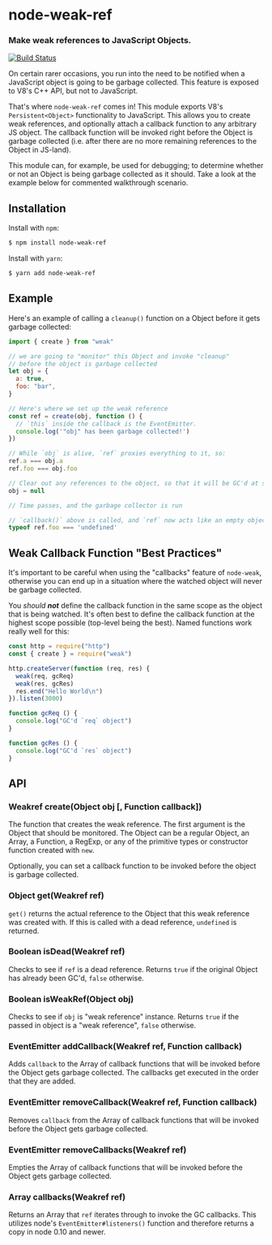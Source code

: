 node-weak-ref
=========
### Make weak references to JavaScript Objects.
[![Build Status](https://github.com/Vinccool96/node-weak/workflows/Node%20CI/badge.svg)](https://github.com/TooTallNate/node-weak/actions?workflow=Node+CI)

On certain rarer occasions, you run into the need to be notified when a JavaScript
object is going to be garbage collected. This feature is exposed to V8's C++ API,
but not to JavaScript.

That's where `node-weak-ref` comes in! This module exports V8's `Persistent<Object>`
functionality to JavaScript. This allows you to create weak references, and
optionally attach a callback function to any arbitrary JS object. The callback
function will be invoked right before the Object is garbage collected (i.e. after
there are no more remaining references to the Object in JS-land).

This module can, for example, be used for debugging; to determine whether or not
an Object is being garbage collected as it should.
Take a look at the example below for commented walkthrough scenario.

Installation
------------

Install with `npm`:

``` bash
$ npm install node-weak-ref
```

Install with `yarn`:

``` bash
$ yarn add node-weak-ref
```

Example
-------

Here's an example of calling a `cleanup()` function on a Object before it gets
garbage collected:

``` js
import { create } from "weak"

// we are going to "monitor" this Object and invoke "cleanup"
// before the object is garbage collected
let obj = {
  a: true,
  foo: "bar",
}

// Here's where we set up the weak reference
const ref = create(obj, function () {
  // `this` inside the callback is the EventEmitter.
  console.log('"obj" has been garbage collected!')
})

// While `obj` is alive, `ref` proxies everything to it, so:
ref.a === obj.a
ref.foo === obj.foo

// Clear out any references to the object, so that it will be GC'd at some point...
obj = null

// Time passes, and the garbage collector is run

// `callback()` above is called, and `ref` now acts like an empty object.
typeof ref.foo === 'undefined'
```

Weak Callback Function "Best Practices"
---------------------------------------

It's important to be careful when using the "callbacks" feature of `node-weak`,
otherwise you can end up in a situation where the watched object will never
be garbage collected.

You _should **not**_ define the callback function in the same scope as the
object that is being watched. It's often best to define the callback function
at the highest scope possible (top-level being the best). Named functions
work really well for this:

``` js
const http = require("http")
const { create } = require("weak")

http.createServer(function (req, res) {
  weak(req, gcReq)
  weak(res, gcRes)
  res.end("Hello World\n")
}).listen(3000)

function gcReq () {
  console.log("GC'd `req` object")
}

function gcRes () {
  console.log("GC'd `res` object")
}
```

API
---

### Weakref create(Object obj [, Function callback])

The function that creates the weak reference.
The first argument is the Object that should be monitored.
The Object can be a regular Object, an Array, a Function, a RegExp, or any of
the primitive types or constructor function created with `new`.

Optionally, you can set a callback function to be invoked
before the object is garbage collected.

### Object get(Weakref ref)

`get()` returns the actual reference to the Object that this weak reference was
created with. If this is called with a dead reference, `undefined` is returned.

### Boolean isDead(Weakref ref)

Checks to see if `ref` is a dead reference. Returns `true` if the original Object
has already been GC'd, `false` otherwise.

### Boolean isWeakRef(Object obj)

Checks to see if `obj` is "weak reference" instance. Returns `true` if the
passed in object is a "weak reference", `false` otherwise.

### EventEmitter addCallback(Weakref ref, Function callback)

Adds `callback` to the Array of callback functions that will be invoked before the
Object gets garbage collected. The callbacks get executed in the order that they
are added.

### EventEmitter removeCallback(Weakref ref, Function callback)

Removes `callback` from the Array of callback functions that will be invoked before
the Object gets garbage collected.

### EventEmitter removeCallbacks(Weakref ref)

Empties the Array of callback functions that will be invoked before the Object gets
garbage collected.

### Array callbacks(Weakref ref)

Returns an Array that `ref` iterates through to invoke the GC callbacks. This
utilizes node's `EventEmitter#listeners()` function and therefore returns a copy
in node 0.10 and newer.
